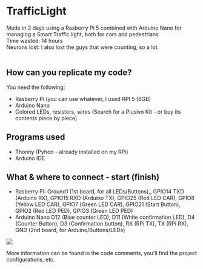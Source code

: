 # TrafficLight
Made in 2 days using a Rasberry Pi 5 combined with Arduino Nano for managing a Smart Traffic light, both for cars and pedestrians
<br>
Time wasted: 14 hours
<br>
Neurons lost: I also lost the guys that were counting, so a lot.
<br>
<br>
<!-- Project replication -->
## How can you replicate my code?
You need the following:<br>
* Rasberry Pi (you can use whatever, I used RPI 5 (8GB)
* Arduino Nano
* Colored LEDs, resistors, wires (Search for a Plusivo Kit - or buy its contents piece by piece)

<!-- Programs used -->
## Programs used
* Thonny (Pyhon - already installed on my RPi)
* Arduino IDE

<!-- Connection tutorial -->
## What & where to connect - start (finish)
* Rasberry PI:
  Ground1 (1st board, for all LEDs/Buttons),, GPIO14 TXD (Arduino RX), GPIO15 RXD (Arduino TX), GPIO25 (Red LED CAR), GPIO8 (Yellow LED CAR), GPIO7 (Green LED CAR), GPIO21 (Start Button), GPIO2 (Red LED PED), GPIO3 (Green LED PED)
* Arduino Nano
 D12 (Blue counter LED), D11 (White confirmation LED), D4 (Counter Button), D3 (Confirmation button), RX (RPi TX), TX (RPi RX), GND (2nd board, for Arduino/Buttons/LEDs)
<img src="Stuff_Used.jpg">

More information can be found in the code comments, you'll find the project configurations, etc.
